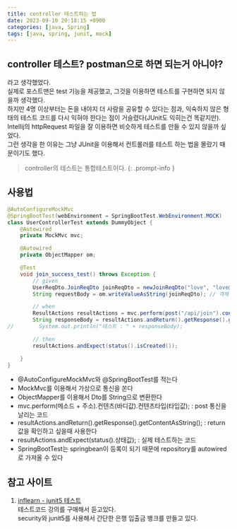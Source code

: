 ```yaml
---
title: controller 테스트하는 법
date: 2023-09-10 20:18:15 +0900
categories: [java, Spring]
tags: [java, spring, junit, mock]     
---
```


## controller 테스트? postman으로 하면 되는거 아니야?
라고 생각했었다.  
실제로 포스트맨은 test 기능을 제공했고, 그것을 이용하면 테스트를 구현하면 되지 않을까 생각했다.  
하지만 4명 이상부터는 돈을 내야지 더 사람을 공유할 수 있다는 점과, 익숙하지 않은 형태의 테스트 코드를 다시 익혀야 한다는 점이 거슬렸다(JUnit도 익히는건 똑같지만).  
Intellij의 httpRequest 파일을 잘 이용하면 비슷하게 테스트를 만들 수 있지 않을까 싶었다.  
그런 생각을 한 이유는 그냥 JUnit을 이용해서 컨트롤러를 테스트 하는 법을 몰랐기 때문이기도 했다.  

> controller의 테스트는 통합테스트이다.
{: .prompt-info }


## 사용법
```java
@AutoConfigureMockMvc
@SpringBootTest(webEnvironment = SpringBootTest.WebEnvironment.MOCK)
class UserControllerTest extends DummyObject {
    @Autowired
    private MockMvc mvc;

    @Autowired
    private ObjectMapper om;

    @Test
    void join_success_test() throws Exception {
        // given
        UserReqDto.JoinReqDto joinReqDto = newJoinReqDto("love", "love@nate.com", "러브");
        String requestBody = om.writeValueAsString(joinReqDto); // 객체인 UserReqDto를 json 형태로 변형하기 위해서 사용함

        // when
        ResultActions resultActions = mvc.perform(post("/api/join").content(requestBody).contentType(MediaType.APPLICATION_JSON));
        String responseBody = resultActions.andReturn().getResponse().getContentAsString();
//        System.out.println("테스트 : " + responseBody);

        // then
        resultActions.andExpect(status().isCreated());

    }
}
```
- @AutoConfigureMockMvc와 @SpringBootTest를 적는다
- MockMvc를 이용해서 가상으로 통신을 쏜다  
- ObjectMapper를 이용해서 Dto를 String으로 변환한다  
- mvc.perform(메소드 + 주소).컨텐츠(바디값).컨텐츠타입(타입값); : post 통신을 날리는 코드
- resultActions.andReturn().getResponse().getContentAsString(); : return 값을 확인하고 싶을때 사용한다
- resultActions.andExpect(status().상태값); : 실제 테스트하는 코드
- SpringBootTest는 springbean이 등록이 되기 때문에 repository를 autowired로 가져올 수 있다  



## 참고 사이트
1. [inflearn - junit5 테스트](https://www.inflearn.com/course/lecture?courseSlug=스프링부트-junit-테스트&unitId=147275)  
테스트코드 강의를 구매해서 듣고있다.  
security와 junit5를 사용해서 간단한 은행 입출금 뱅크를 만들고 있다.  